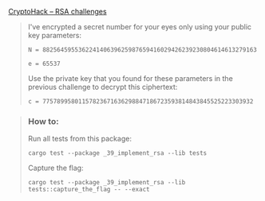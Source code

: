 [CryptoHack – RSA challenges](https://cryptohack.org/challenges/rsa/)

> I've encrypted a secret number for your eyes only using your public key parameters:
>
> `N = 882564595536224140639625987659416029426239230804614613279163`
>
> `e = 65537`
>
> Use the private key that you found for these parameters in the previous challenge to decrypt this ciphertext:
>
> `c = 77578995801157823671636298847186723593814843845525223303932`

> ### How to:
> Run all tests from this package:
>
>     cargo test --package _39_implement_rsa --lib tests
>
> Capture the flag:
>
>     cargo test --package _39_implement_rsa --lib tests::capture_the_flag -- --exact
